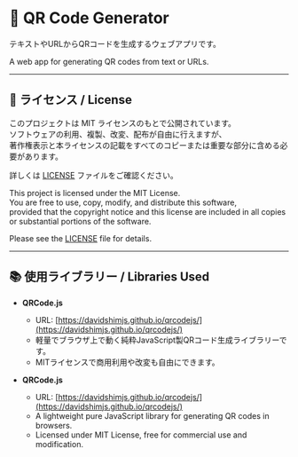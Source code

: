 # 🎯 QR Code Generator

テキストやURLからQRコードを生成するウェブアプリです。

A web app for generating QR codes from text or URLs.

---

## 🪪 ライセンス / License

このプロジェクトは MIT ライセンスのもとで公開されています。  
ソフトウェアの利用、複製、改変、配布が自由に行えますが、  
著作権表示と本ライセンスの記載をすべてのコピーまたは重要な部分に含める必要があります。  

詳しくは [LICENSE](./LICENSE) ファイルをご確認ください。

This project is licensed under the MIT License.  
You are free to use, copy, modify, and distribute this software,  
provided that the copyright notice and this license are included in all copies or substantial portions of the software.

Please see the [LICENSE](./LICENSE) file for details.

---

## 📚 使用ライブラリー / Libraries Used

- **QRCode.js**  
  - URL: [https://davidshimjs.github.io/qrcodejs/](https://davidshimjs.github.io/qrcodejs/)  
  - 軽量でブラウザ上で動く純粋JavaScript製QRコード生成ライブラリーです。  
  - MITライセンスで商用利用や改変も自由にできます。  

- **QRCode.js**  
  - URL: [https://davidshimjs.github.io/qrcodejs/](https://davidshimjs.github.io/qrcodejs/)  
  - A lightweight pure JavaScript library for generating QR codes in browsers.  
  - Licensed under MIT License, free for commercial use and modification.
